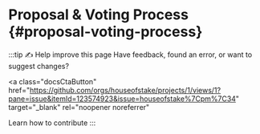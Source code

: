 # Proposal & Voting Process {#proposal-voting-process}

:::tip ✍️ Help improve this page
Have feedback, found an error, or want to suggest changes?

<a
  class="docsCtaButton"
  href="https://github.com/orgs/houseofstake/projects/1/views/1?pane=issue&itemId=123574923&issue=houseofstake%7Cpm%7C34"
  target="_blank"
  rel="noopener noreferrer"
>
Learn how to contribute
</a>
:::
